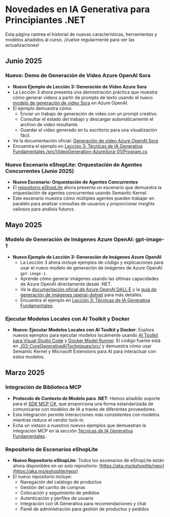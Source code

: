 # Novedades en IA Generativa para Principiantes .NET

Esta página rastrea el historial de nuevas características, herramientas y modelos añadidos al curso. ¡Vuelve regularmente para ver las actualizaciones!

## Junio 2025

### Nuevo: Demo de Generación de Video Azure OpenAI Sora

- **Nuevo Ejemplo de Lección 3: Generación de Video Azure Sora**
- La Lección 3 ahora presenta una demostración práctica que muestra cómo generar videos a partir de prompts de texto usando el nuevo [modelo de generación de video Sora](https://learn.microsoft.com/azure/ai-services/openai/concepts/video-generation) en Azure OpenAI.
- El ejemplo demuestra cómo:
  - Enviar un trabajo de generación de video con un prompt creativo.
  - Consultar el estado del trabajo y descargar automáticamente el archivo de video resultante.
  - Guardar el video generado en tu escritorio para una visualización fácil.
- Ve la documentación oficial: [Generación de video Azure OpenAI Sora](https://learn.microsoft.com/azure/ai-services/openai/concepts/video-generation)
- Encuentra el ejemplo en [Lección 3: Técnicas de IA Generativa Fundamentales /src/VideoGeneration-AzureSora-01/Program.cs](../../../samples/CoreGenerativeAITechniques/VideoGeneration-AzureSora-01/Program.cs)

### Nuevo Escenario eShopLite: Orquestación de Agentes Concurrentes (Junio 2025)

- **Nuevo Escenario: Orquestación de Agentes Concurrentes**
- El [repositorio eShopLite](https://github.com/Azure-Samples/eShopLite/tree/main/scenarios/07-AgentsConcurrent) ahora presenta un escenario que demuestra la orquestación de agentes concurrentes usando Semantic Kernel.
- Este escenario muestra cómo múltiples agentes pueden trabajar en paralelo para analizar consultas de usuarios y proporcionar insights valiosos para análisis futuros.

## Mayo 2025

### Modelo de Generación de Imágenes Azure OpenAI: gpt-image-1

- **Nuevo Ejemplo de Lección 3: Generación de Imágenes Azure OpenAI**
  - La Lección 3 ahora incluye ejemplos de código y explicaciones para usar el nuevo modelo de generación de imágenes de Azure OpenAI: `gpt-image-1`.
  - Aprende cómo generar imágenes usando las últimas capacidades de Azure OpenAI directamente desde .NET.
  - Ve la [documentación oficial de Azure OpenAI DALL·E](https://learn.microsoft.com/azure/ai-services/openai/how-to/dall-e?tabs=gpt-image-1) y la [guía de generación de imágenes openai-dotnet](https://github.com/openai/openai-dotnet?tab=readme-ov-file#how-to-generate-images) para más detalles.
  - Encuentra el ejemplo en [Lección 3: Técnicas de IA Generativa Fundamentales](../../../03-CoreGenerativeAITechniques/).

### Ejecutar Modelos Locales con AI Toolkit y Docker

- **Nuevo: Ejecutar Modelos Locales con AI Toolkit y Docker**: Explora nuevos ejemplos para ejecutar modelos localmente usando [AI Toolkit para Visual Studio Code](https://code.visualstudio.com/docs/intelligentapps/overview) y [Docker Model Runner](https://docs.docker.com/model-runner/). El código fuente está en [./03-CoreGenerativeAITechniques/src/](./03-CoreGenerativeAITechniques/src/) y demuestra cómo usar Semantic Kernel y Microsoft Extensions para AI para interactuar con estos modelos.

## Marzo 2025

### Integración de Biblioteca MCP

- **Protocolo de Contexto de Modelo para .NET**: Hemos añadido soporte para el [SDK MCP C#](https://github.com/modelcontextprotocol/csharp-sdk), que proporciona una forma estandarizada de comunicarse con modelos de IA a través de diferentes proveedores.
- Esta integración permite interacciones más consistentes con modelos mientras reduce el vendor lock-in.
- Echa un vistazo a nuestros nuevos ejemplos que demuestran la integración MCP en la sección [Técnicas de IA Generativa Fundamentales](../../../03-CoreGenerativeAITechniques/).

### Repositorio de Escenarios eShopLite

- **Nuevo Repositorio eShopLite**: Todos los escenarios de eShopLite están ahora disponibles en un solo repositorio: [https://aka.ms/eshoplite/repo](https://aka.ms/eshoplite/repo)
- El nuevo repositorio incluye:
  - Navegación del catálogo de productos
  - Gestión del carrito de compras
  - Colocación y seguimiento de pedidos
  - Autenticación y perfiles de usuario
  - Integración con IA Generativa para recomendaciones y chat
  - Panel de administración para gestión de productos y pedidos
